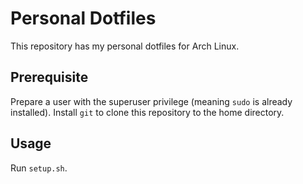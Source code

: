 # Personal Dotfiles

This repository has my personal dotfiles for Arch Linux.

## Prerequisite

Prepare a user with the superuser privilege (meaning `sudo` is already installed). Install `git` to clone this repository to the home directory.

## Usage

Run `setup.sh`.
